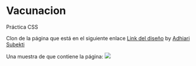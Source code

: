 # Vacunacion
Práctica CSS

Clon de la página que está en el siguiente enlace [Link del diseño](https://dribbble.com/shots/16001939-Vaccination-Vaccine-landing-page-website/attachments/7867915?mode=media) by [Adhiari Subekti](https://dribbble.com/Adhiari_is)

Una muestra de que contiene la página:
![](Demo-gif.gif)
